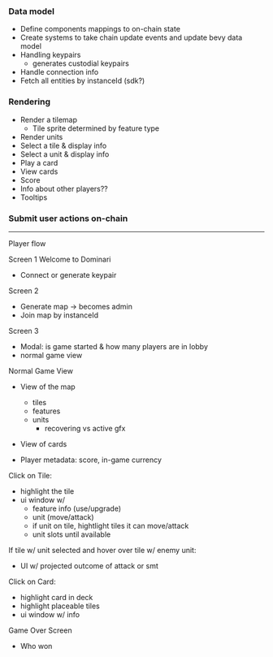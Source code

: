 ### Data model

- Define components mappings to on-chain state
- Create systems to take chain update events and update bevy data model
- Handling keypairs
  - generates custodial keypairs
- Handle connection info
- Fetch all entities by instanceId (sdk?)

### Rendering

- Render a tilemap
  - Tile sprite determined by feature type
- Render units
- Select a tile & display info
- Select a unit & display info
- Play a card
- View cards
- Score
- Info about other players??
- Tooltips

### Submit user actions on-chain

---

Player flow

Screen 1
Welcome to Dominari

- Connect or generate keypair

Screen 2

- Generate map -> becomes admin
- Join map by instanceId

Screen 3

- Modal: is game started & how many players are in lobby
- normal game view

Normal Game View

- View of the map

  - tiles
  - features
  - units
    - recovering vs active gfx 

- View of cards
- Player metadata: score, in-game currency

Click on Tile:

- highlight the tile
- ui window w/
  - feature info (use/upgrade)
  - unit (move/attack)
  - if unit on tile, hightlight tiles it can move/attack
  - unit slots until available 

If tile w/ unit selected and hover over tile w/ enemy unit:

- UI w/ projected outcome of attack or smt

Click on Card:

- highlight card in deck
- highlight placeable tiles
- ui window w/ info

Game Over Screen
- Who won